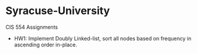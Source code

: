 # Syracuse-University
CIS 554 Assignments
* HW1: Implement Doubly Linked-list, sort all nodes based on frequency in ascending order in-place. 
